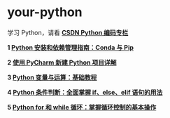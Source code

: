 # your-python
学习 Python，请看 **[CSDN Python 编码专栏](https://blog.csdn.net/u014394049/category_12778339.html?spm=1001.2014.3001.5482?_blank)**

**1 [Python 安装和依赖管理指南：Conda 与 Pip]( https://blog.csdn.net/u014394049/article/details/141992786?_blank)**

**2 [使用 PyCharm 新建 Python 项目详解](https://blog.csdn.net/u014394049/article/details/142092013?_blank)**

**3 [Python 变量与运算：基础教程](https://blog.csdn.net/u014394049/article/details/142093973?_blank)**

**4 [Python 条件判断：全面掌握 if、else、elif 语句的用法](https://blog.csdn.net/u014394049/article/details/142130650?_blank)**

**5 [Python for 和 while 循环：掌握循环控制的基本操作](https://blog.csdn.net/u014394049/article/details/142132425?_blank)**

